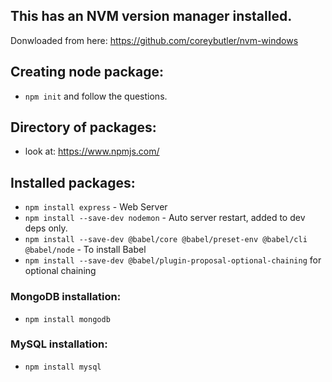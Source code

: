 ## This has an NVM version manager installed.

Donwloaded from here: https://github.com/coreybutler/nvm-windows

## Creating node package:
- `npm init` and follow the questions.

## Directory of packages: 
- look at: https://www.npmjs.com/

## Installed packages:
- `npm install express` - Web Server
- `npm install --save-dev nodemon` - Auto server restart, added to dev deps only.
- `npm install --save-dev @babel/core @babel/preset-env @babel/cli @babel/node` - To install Babel
- `npm install --save-dev @babel/plugin-proposal-optional-chaining` for optional chaining

### MongoDB installation:
- `npm install mongodb` 

### MySQL installation:
- `npm install mysql`